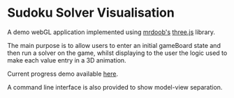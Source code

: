 Sudoku Solver Visualisation
===========================

A demo webGL application implemented using [mrdoob's](mrdoob.com) [three.js](https://github.com/mrdoob/three.js) library.

The main purpose is to allow users to enter an initial gameBoard state and then run a solver on the game,
whilst displaying to the user the logic used to make each value entry in a 3D animation.

Current progress demo available [here](http://www.0xor1.com/Sudoku).

A command line interface is also provided to show  model-view separation.
